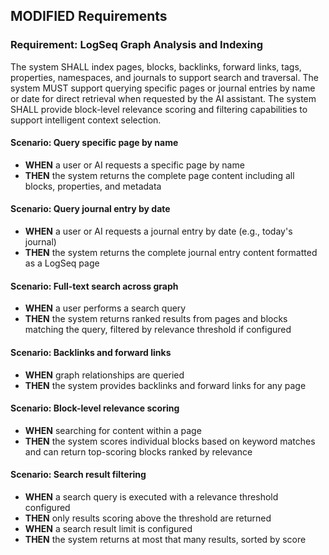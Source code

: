 ## MODIFIED Requirements
### Requirement: LogSeq Graph Analysis and Indexing
The system SHALL index pages, blocks, backlinks, forward links, tags, properties, namespaces, and journals to support search and traversal. The system MUST support querying specific pages or journal entries by name or date for direct retrieval when requested by the AI assistant. The system SHALL provide block-level relevance scoring and filtering capabilities to support intelligent context selection.

#### Scenario: Query specific page by name
- **WHEN** a user or AI requests a specific page by name
- **THEN** the system returns the complete page content including all blocks, properties, and metadata

#### Scenario: Query journal entry by date
- **WHEN** a user or AI requests a journal entry by date (e.g., today's journal)
- **THEN** the system returns the complete journal entry content formatted as a LogSeq page

#### Scenario: Full-text search across graph
- **WHEN** a user performs a search query
- **THEN** the system returns ranked results from pages and blocks matching the query, filtered by relevance threshold if configured

#### Scenario: Backlinks and forward links
- **WHEN** graph relationships are queried
- **THEN** the system provides backlinks and forward links for any page

#### Scenario: Block-level relevance scoring
- **WHEN** searching for content within a page
- **THEN** the system scores individual blocks based on keyword matches and can return top-scoring blocks ranked by relevance

#### Scenario: Search result filtering
- **WHEN** a search query is executed with a relevance threshold configured
- **THEN** only results scoring above the threshold are returned
- **WHEN** a search result limit is configured
- **THEN** the system returns at most that many results, sorted by score

